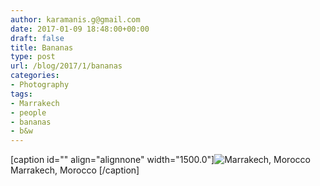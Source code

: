 ```yaml
---
author: karamanis.g@gmail.com
date: 2017-01-09 18:48:00+00:00
draft: false
title: Bananas
type: post
url: /blog/2017/1/bananas
categories:
- Photography
tags:
- Marrakech
- people
- bananas
- b&w
---
```


[caption id="" align="alignnone" width="1500.0"]![ Marrakech, Morocco  ](https://images.squarespace-cdn.com/content/v1/4f3f61bae4b063b909445965/1483980502587-ZJVLU65Z1B0NXMZY4HWN/ke17ZwdGBToddI8pDm48kFWxnDtCdRm2WA9rXcwtIYR7gQa3H78H3Y0txjaiv_0fDoOvxcdMmMKkDsyUqMSsMWxHk725yiiHCCLfrh8O1z5QPOohDIaIeljMHgDF5CVlOqpeNLcJ80NK65_fV7S1UcTSrQkGwCGRqSxozz07hWZrYGYYH8sg4qn8Lpf9k1pYMHPsat2_S1jaQY3SwdyaXg/image-asset.jpeg?format=original)
 Marrakech, Morocco [/caption]
